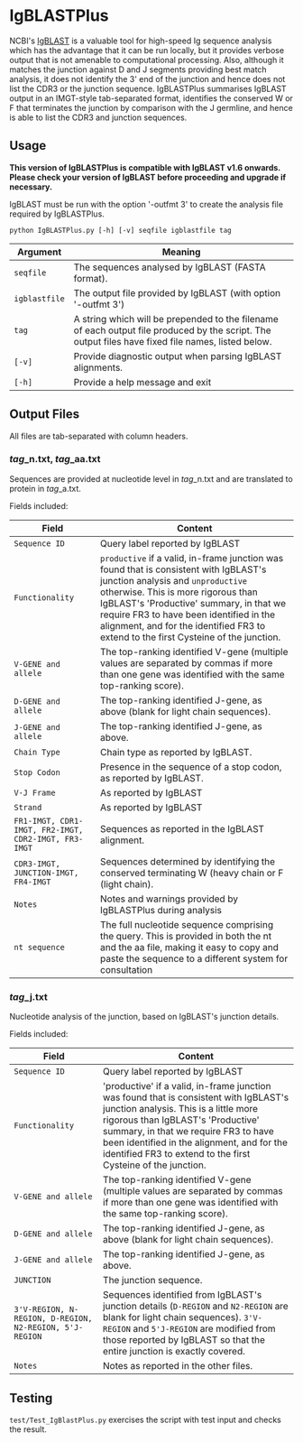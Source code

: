 # IgBLASTPlus #

NCBI's <a href="http://www.ncbi.nlm.nih.gov/igblast/">IgBLAST</a> is a valuable tool for high-speed Ig sequence analysis which has the advantage that it can be run locally, but it provides verbose output that is not amenable to computational processing. Also, although it matches the junction against D and J segments providing best match analysis, it does not identify the 3' end of the junction and hence does not list the CDR3 or the junction sequence. IgBLASTPlus summarises IgBLAST output in an IMGT-style tab-separated format, identifies the conserved W or F that terminates the junction by comparison with the J germline, and hence is able to list the CDR3 and junction sequences.

## Usage ##

<b>This version of IgBLASTPlus is compatible with IgBLAST v1.6 onwards. Please check your version of IgBLAST before proceeding and upgrade if necessary.</b>

IgBLAST must be run with the option '-outfmt 3' to create the analysis file required by IgBLASTPlus.

	python IgBLASTPlus.py [-h] [-v] seqfile igblastfile tag

Argument|Meaning
---------|-------
`seqfile`|The sequences analysed by IgBLAST (FASTA format).
`igblastfile`|The output file provided by IgBLAST (with option '-outfmt 3')
`tag`|A string which will be prepended to the filename of each output file produced by the script. The output files have fixed file names, listed below.
`[-v]`|Provide diagnostic output when parsing IgBLAST alignments.
`[-h]`|Provide a help message and exit

## Output Files ##

All files are tab-separated with column headers.

### *tag*_n.txt, *tag*_aa.txt ###

Sequences are provided at nucleotide level in *tag*_n.txt and are translated to protein in *tag*_a.txt.

Fields included:

Field|Content
-----|-------
`Sequence ID`|Query label reported by IgBLAST
`Functionality`|`productive` if a valid, in-frame junction was found that is consistent with IgBLAST's junction analysis and `unproductive` otherwise. This is more rigorous than IgBLAST's 'Productive' summary, in that we require FR3 to have been identified in the alignment, and for the identified FR3 to extend to the first Cysteine of the junction.
`V-GENE and allele`|The top-ranking identified V-gene (multiple values are separated by commas if more than one gene was identified with the same top-ranking score).
`D-GENE and allele`|The top-ranking identified J-gene, as above (blank for light chain sequences).
`J-GENE and allele`|The top-ranking identified J-gene, as above.
`Chain Type`|Chain type as reported by IgBLAST.
`Stop Codon`|Presence in the sequence of a stop codon, as reported by IgBLAST.
`V-J Frame`|As reported by IgBLAST
`Strand`|As reported by IgBLAST
`FR1-IMGT, CDR1-IMGT, FR2-IMGT, CDR2-IMGT, FR3-IMGT`|Sequences as reported in the IgBLAST alignment.
`CDR3-IMGT, JUNCTION-IMGT, FR4-IMGT`|Sequences determined by identifying the conserved terminating W (heavy chain or F (light chain).
`Notes`|Notes and warnings provided by IgBLASTPlus during analysis
`nt sequence`|The full nucleotide sequence comprising the query. This is provided in both the nt and the aa file, making it easy to copy and paste the sequence to a different system for consultation

### *tag*_j.txt ###

Nucleotide analysis of the junction, based on IgBLAST's junction details.

Fields included:

Field|Content
-----|-------
`Sequence ID`|Query label reported by IgBLAST
`Functionality`|'productive' if a valid, in-frame junction was found that is consistent with IgBLAST's junction analysis. This is a little more rigorous than IgBLAST's 'Productive' summary, in that we require FR3 to have been identified in the alignment, and for the identified FR3 to extend to the first Cysteine of the junction.
`V-GENE and allele`|The top-ranking identified V-gene (multiple values are separated by commas if more than one gene was identified with the same top-ranking score).
`D-GENE and allele`|The top-ranking identified J-gene, as above (blank for light chain sequences).
`J-GENE and allele`|The top-ranking identified J-gene, as above.
`JUNCTION`|The junction sequence.
`3'V-REGION, N-REGION, D-REGION, N2-REGION, 5'J-REGION`|Sequences identified from IgBLAST's junction details (`D-REGION` and `N2-REGION` are blank for light chain sequences). `3'V-REGION` and `5'J-REGION` are modified from those reported by IgBLAST so that the entire junction is exactly covered.
`Notes`|Notes as reported in the other files. 


## Testing ##

`test/Test_IgBlastPlus.py` exercises the script with test input and checks the result.